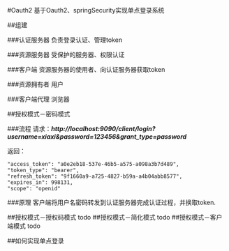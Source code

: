 #Oauth2
基于Oauth2、springSecurity实现单点登录系统



##组建

###认证服务器
负责登录认证、管理token

###资源服务器
受保护的服务器、权限认证

###客户端
资源服务器的使用者、向认证服务器获取token

###资源拥有者
用户

###客户端代理
浏览器


##授权模式－密码模式

###流程
请求：***http://localhost:9090/client/login?username=xiaxi&password=123456&grant_type=password***

返回：

	"access_token": "a0e2eb18-537e-46b5-a575-a098a3b7d489",
    "token_type": "bearer",
    "refresh_token": "9f1660a9-a725-4827-b59a-a4b04abb8577",
    "expires_in": 998131,
    "scope": "openid"

###原理
 客户端将用户名密码转发到认证服务器完成认证过程，并换取token.

##授权模式－授权码模式
todo
##授权模式－简化模式
todo
##授权模式－客户端模式
todo

##如何实现单点登录




